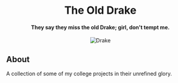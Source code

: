 <div align="center">

# The Old Drake

#### They say they miss the old Drake; girl, don't tempt me.

![Drake](https://github.com/CASnyder/TheOldDrake/blob/master/_assets/hotlinebling.png)

</div>


## About

A collection of some of my college projects in their unrefined glory.  

